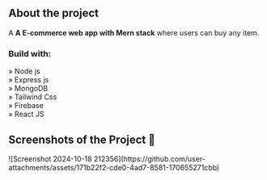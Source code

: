 

<h2>About the project</h2>

<p>A <b>A E-commerce web app with Mern stack</b> where users can buy any item.</p>




<h3>Build with:</h3>

» Node js <br>
» Express js <br>
» MongoDB <br>
» Tailwind Css <br>
» Firebase <br>
» React JS

<h2>Screenshots of the Project 📸</h2>
![Screenshot 2024-10-18 212356](https://github.com/user-attachments/assets/171b22f2-cde0-4ad7-8581-170655271cbb)

